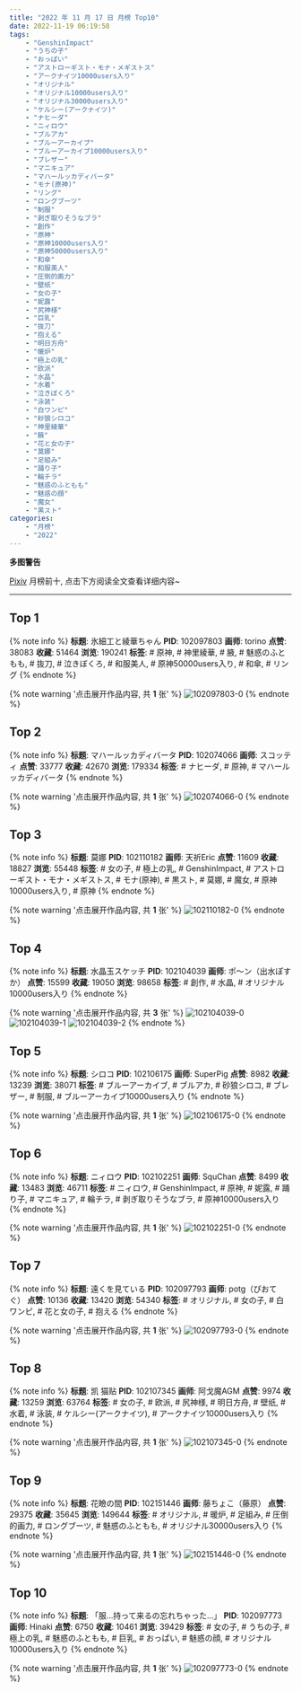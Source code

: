 ```yaml
---
title: "2022 年 11 月 17 日 月榜 Top10"
date: 2022-11-19 06:19:58
tags:
    - "GenshinImpact"
    - "うちの子"
    - "おっぱい"
    - "アストローギスト・モナ・メギストス"
    - "アークナイツ10000users入り"
    - "オリジナル"
    - "オリジナル10000users入り"
    - "オリジナル30000users入り"
    - "ケルシー(アークナイツ)"
    - "ナヒーダ"
    - "ニィロウ"
    - "ブルアカ"
    - "ブルーアーカイブ"
    - "ブルーアーカイブ10000users入り"
    - "ブレザー"
    - "マニキュア"
    - "マハールッカディバータ"
    - "モナ(原神)"
    - "リング"
    - "ロングブーツ"
    - "制服"
    - "剥ぎ取りそうなブラ"
    - "創作"
    - "原神"
    - "原神10000users入り"
    - "原神50000users入り"
    - "和傘"
    - "和服美人"
    - "圧倒的画力"
    - "壁纸"
    - "女の子"
    - "妮露"
    - "尻神様"
    - "巨乳"
    - "抜刀"
    - "抱える"
    - "明日方舟"
    - "暖炉"
    - "極上の乳"
    - "欧派"
    - "水晶"
    - "水着"
    - "泣きぼくろ"
    - "泳装"
    - "白ワンピ"
    - "砂狼シロコ"
    - "神里綾華"
    - "腋"
    - "花と女の子"
    - "莫娜"
    - "足組み"
    - "踊り子"
    - "輪チラ"
    - "魅惑のふともも"
    - "魅惑の顔"
    - "魔女"
    - "黒スト"
categories:
    - "月榜"
    - "2022"
---
```


<i class="fa fa-triangle-exclamation"></i>**多图警告**<i class="fa fa-triangle-exclamation"></i>

[Pixiv](https://www.pixiv.net/) 月榜前十, 点击下方阅读全文查看详细内容~

<!-- more -->

---

## Top 1

{% note info %}
**标题**: 氷細工と綾華ちゃん
**PID**: 102097803 **画师**: torino
**点赞**: 38083 **收藏**: 51464 **浏览**: 190241
**标签**: # 原神, # 神里綾華, # 腋, # 魅惑のふともも, # 抜刀, # 泣きぼくろ, # 和服美人, # 原神50000users入り, # 和傘, # リング
{% endnote %}

{% note warning '点击展开作品内容, 共 **1** 张' %}
![102097803-0](https://i.pixiv.re/img-original/img/2022/10/21/00/00/11/102097803_p0.jpg)
{% endnote %}

## Top 2

{% note info %}
**标题**: マハールッカディバータ
**PID**: 102074066 **画师**: スコッティ
**点赞**: 33777 **收藏**: 42670 **浏览**: 179334
**标签**: # ナヒーダ, # 原神, # マハールッカディバータ
{% endnote %}

{% note warning '点击展开作品内容, 共 **1** 张' %}
![102074066-0](https://i.pixiv.re/img-original/img/2022/10/20/00/00/07/102074066_p0.jpg)
{% endnote %}

## Top 3

{% note info %}
**标题**: 莫娜
**PID**: 102110182 **画师**: 天祈Eric
**点赞**: 11609 **收藏**: 18827 **浏览**: 55448
**标签**: # 女の子, # 極上の乳, # GenshinImpact, # アストローギスト・モナ・メギストス, # モナ(原神), # 黒スト, # 莫娜, # 魔女, # 原神10000users入り, # 原神
{% endnote %}

{% note warning '点击展开作品内容, 共 **1** 张' %}
![102110182-0](https://i.pixiv.re/img-original/img/2022/10/21/15/55/47/102110182_p0.jpg)
{% endnote %}

## Top 4

{% note info %}
**标题**: 水晶玉スケッチ
**PID**: 102104039 **画师**: ポ～ン（出水ぽすか）
**点赞**: 15599 **收藏**: 19050 **浏览**: 98658
**标签**: # 創作, # 水晶, # オリジナル10000users入り
{% endnote %}

{% note warning '点击展开作品内容, 共 **3** 张' %}
![102104039-0](https://i.pixiv.re/img-original/img/2022/10/21/07/30/01/102104039_p0.jpg)
![102104039-1](https://i.pixiv.re/img-original/img/2022/10/21/07/30/01/102104039_p1.jpg)
![102104039-2](https://i.pixiv.re/img-original/img/2022/10/21/07/30/01/102104039_p2.jpg)
{% endnote %}

## Top 5

{% note info %}
**标题**: シロコ
**PID**: 102106175 **画师**: SuperPig
**点赞**: 8982 **收藏**: 13239 **浏览**: 38071
**标签**: # ブルーアーカイブ, # ブルアカ, # 砂狼シロコ, # ブレザー, # 制服, # ブルーアーカイブ10000users入り
{% endnote %}

{% note warning '点击展开作品内容, 共 **1** 张' %}
![102106175-0](https://i.pixiv.re/img-original/img/2022/10/21/11/03/21/102106175_p0.png)
{% endnote %}

## Top 6

{% note info %}
**标题**: ニィロウ
**PID**: 102102251 **画师**: SquChan
**点赞**: 8499 **收藏**: 13483 **浏览**: 46711
**标签**: # ニィロウ, # GenshinImpact, # 原神, # 妮露, # 踊り子, # マニキュア, # 輪チラ, # 剥ぎ取りそうなブラ, # 原神10000users入り
{% endnote %}

{% note warning '点击展开作品内容, 共 **1** 张' %}
![102102251-0](https://i.pixiv.re/img-original/img/2022/10/21/04/04/45/102102251_p0.jpg)
{% endnote %}

## Top 7

{% note info %}
**标题**: 遠くを見ている
**PID**: 102097793 **画师**: potg（ぴおてぐ）
**点赞**: 10136 **收藏**: 13420 **浏览**: 54340
**标签**: # オリジナル, # 女の子, # 白ワンピ, # 花と女の子, # 抱える
{% endnote %}

{% note warning '点击展开作品内容, 共 **1** 张' %}
![102097793-0](https://i.pixiv.re/img-original/img/2022/10/21/00/00/10/102097793_p0.jpg)
{% endnote %}

## Top 8

{% note info %}
**标题**: 凯  猫贴
**PID**: 102107345 **画师**: 阿戈魔AGM
**点赞**: 9974 **收藏**: 13259 **浏览**: 63764
**标签**: # 女の子, # 欧派, # 尻神様, # 明日方舟, # 壁纸, # 水着, # 泳装, # ケルシー(アークナイツ), # アークナイツ10000users入り
{% endnote %}

{% note warning '点击展开作品内容, 共 **1** 张' %}
![102107345-0](https://i.pixiv.re/img-original/img/2022/10/21/12/31/45/102107345_p0.jpg)
{% endnote %}

## Top 9

{% note info %}
**标题**: 花瞼の間
**PID**: 102151446 **画师**: 藤ちょこ（藤原）
**点赞**: 29375 **收藏**: 35645 **浏览**: 149644
**标签**: # オリジナル, # 暖炉, # 足組み, # 圧倒的画力, # ロングブーツ, # 魅惑のふともも, # オリジナル30000users入り
{% endnote %}

{% note warning '点击展开作品内容, 共 **1** 张' %}
![102151446-0](https://i.pixiv.re/img-original/img/2022/10/23/00/00/19/102151446_p0.png)
{% endnote %}

## Top 10

{% note info %}
**标题**: 「服…持って来るの忘れちゃった…」
**PID**: 102097773 **画师**: Hinaki
**点赞**: 6750 **收藏**: 10461 **浏览**: 39429
**标签**: # 女の子, # うちの子, # 極上の乳, # 魅惑のふともも, # 巨乳, # おっぱい, # 魅惑の顔, # オリジナル10000users入り
{% endnote %}

{% note warning '点击展开作品内容, 共 **1** 张' %}
![102097773-0](https://i.pixiv.re/img-original/img/2022/10/21/00/00/08/102097773_p0.jpg)
{% endnote %}
